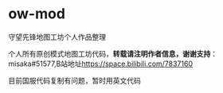 # ow-mod
守望先锋地图工坊个人作品整理

个人所有原创模式地图工坊代码，**转载请注明作者信息，谢谢支持**：misaka#51577,B站地址<https://space.bilibili.com/7837160>

目前国服代码复制有问题，暂时用英文代码
